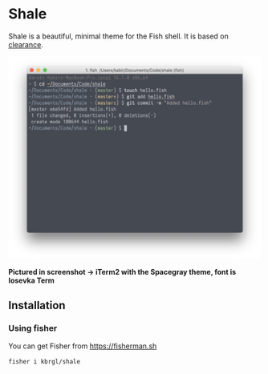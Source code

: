 # Shale
Shale is a beautiful, minimal theme for the Fish shell. It is based on [clearance](https://github.com/oh-my-fish/theme-clearance).

![](screenshot.png)

**Pictured in screenshot -> iTerm2 with the Spacegray theme, font is Iosevka Term**

## Installation
### Using fisher
You can get Fisher from https://fisherman.sh

```
fisher i kbrgl/shale
```
